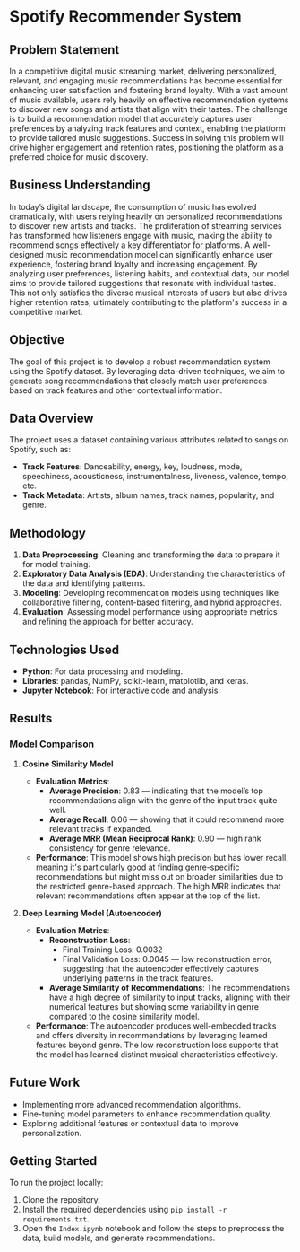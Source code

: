 # Spotify Recommender System

## Problem Statement
In a competitive digital music streaming market, delivering personalized, relevant, and engaging music recommendations has become essential for enhancing user satisfaction and fostering brand loyalty. With a vast amount of music available, users rely heavily on effective recommendation systems to discover new songs and artists that align with their tastes. The challenge is to build a recommendation model that accurately captures user preferences by analyzing track features and context, enabling the platform to provide tailored music suggestions. Success in solving this problem will drive higher engagement and retention rates, positioning the platform as a preferred choice for music discovery.

## Business Understanding
In today’s digital landscape, the consumption of music has evolved dramatically, with users relying heavily on personalized recommendations to discover new artists and tracks. The proliferation of streaming services has transformed how listeners engage with music, making the ability to recommend songs effectively a key differentiator for platforms. A well-designed music recommendation model can significantly enhance user experience, fostering brand loyalty and increasing engagement. By analyzing user preferences, listening habits, and contextual data, our model aims to provide tailored suggestions that resonate with individual tastes. This not only satisfies the diverse musical interests of users but also drives higher retention rates, ultimately contributing to the platform's success in a competitive market.

## Objective
The goal of this project is to develop a robust recommendation system using the Spotify dataset. By leveraging data-driven techniques, we aim to generate song recommendations that closely match user preferences based on track features and other contextual information.

## Data Overview
The project uses a dataset containing various attributes related to songs on Spotify, such as:
- **Track Features**: Danceability, energy, key, loudness, mode, speechiness, acousticness, instrumentalness, liveness, valence, tempo, etc.
- **Track Metadata**: Artists, album names, track names, popularity, and genre.

## Methodology
1. **Data Preprocessing**: Cleaning and transforming the data to prepare it for model training.
2. **Exploratory Data Analysis (EDA)**: Understanding the characteristics of the data and identifying patterns.
3. **Modeling**: Developing recommendation models using techniques like collaborative filtering, content-based filtering, and hybrid approaches.
4. **Evaluation**: Assessing model performance using appropriate metrics and refining the approach for better accuracy.

## Technologies Used
- **Python**: For data processing and modeling.
- **Libraries**: pandas, NumPy, scikit-learn, matplotlib, and keras.
- **Jupyter Notebook**: For interactive code and analysis.

## Results
### Model Comparison

1. **Cosine Similarity Model**
   - **Evaluation Metrics**:
     - **Average Precision**: 0.83 — indicating that the model’s top recommendations align with the genre of the input track quite well.
     - **Average Recall**: 0.06 — showing that it could recommend more relevant tracks if expanded.
     - **Average MRR (Mean Reciprocal Rank)**: 0.90 — high rank consistency for genre relevance.
   - **Performance**: This model shows high precision but has lower recall, meaning it's particularly good at finding genre-specific recommendations but might miss out on broader similarities due to the restricted genre-based approach. The high MRR indicates that relevant recommendations often appear at the top of the list.

2. **Deep Learning Model (Autoencoder)**
   - **Evaluation Metrics**:
     - **Reconstruction Loss**:
       - Final Training Loss: 0.0032
       - Final Validation Loss: 0.0045 — low reconstruction error, suggesting that the autoencoder effectively captures underlying patterns in the track features.
     - **Average Similarity of Recommendations**: The recommendations have a high degree of similarity to input tracks, aligning with their numerical features but showing some variability in genre compared to the cosine similarity model.
   - **Performance**: The autoencoder produces well-embedded tracks and offers diversity in recommendations by leveraging learned features beyond genre. The low reconstruction loss supports that the model has learned distinct musical characteristics effectively.


## Future Work
- Implementing more advanced recommendation algorithms.
- Fine-tuning model parameters to enhance recommendation quality.
- Exploring additional features or contextual data to improve personalization.

## Getting Started
To run the project locally:
1. Clone the repository.
2. Install the required dependencies using `pip install -r requirements.txt`.
3. Open the `Index.ipynb` notebook and follow the steps to preprocess the data, build models, and generate recommendations.
